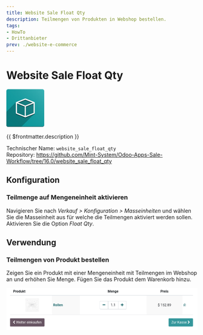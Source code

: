 ```yaml
---
title: Website Sale Float Qty
description: Teilmengen von Produkten in Webshop bestellen.
tags:
- HowTo
- Drittanbieter
prev: ./website-e-commerce
---
```


# Website Sale Float Qty
![icon_oms_box](attachments/icon_oms_box.png)

{{ $frontmatter.description }}

Technischer Name: `website_sale_float_qty`\
Repository: <https://github.com/Mint-System/Odoo-Apps-Sale-Workflow/tree/16.0/website_sale_float_qty>

## Konfiguration

### Teilmenge auf Mengeneinheit aktivieren

Navigieren Sie nach *Verkauf > Konfiguration > Masseinheiten* und wählen Sie die Masseinheit aus für welche die Teilmengen aktiviert werden sollen. Aktivieren Sie die Option *Float Qty*.

## Verwendung

### Teilmengen von Produkt bestellen

Zeigen Sie ein Produkt mit einer Mengeneinheit mit Teilmengen im Webshop an und erhöhen Sie Menge. Fügen Sie das Produkt dem Warenkorb hinzu.

![](attachments/Website%20Sale%20Float%20Qty.png)